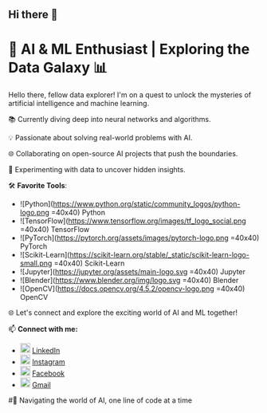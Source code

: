 ## Hi there 👋


# 🤖 AI & ML Enthusiast | Exploring the Data Galaxy 📊

Hello there, fellow data explorer! I'm on a quest to unlock the mysteries of artificial intelligence and machine learning.

📚 Currently diving deep into neural networks and algorithms.

💡 Passionate about solving real-world problems with AI.

🌐 Collaborating on open-source AI projects that push the boundaries.

🔬 Experimenting with data to uncover hidden insights.


🛠️ **Favorite Tools**:
- ![Python](https://www.python.org/static/community_logos/python-logo.png =40x40) Python
- ![TensorFlow](https://www.tensorflow.org/images/tf_logo_social.png =40x40) TensorFlow
- ![PyTorch](https://pytorch.org/assets/images/pytorch-logo.png =40x40) PyTorch
- ![Scikit-Learn](https://scikit-learn.org/stable/_static/scikit-learn-logo-small.png =40x40) Scikit-Learn
- ![Jupyter](https://jupyter.org/assets/main-logo.svg =40x40) Jupyter
- ![Blender](https://www.blender.org/img/logo.svg =40x40) Blender
- ![OpenCV](https://docs.opencv.org/4.5.2/opencv-logo.png =40x40) OpenCV



   

🌐 Let's connect and explore the exciting world of AI and ML together!

📫 **Connect with me:**
- <img src="https://image.flaticon.com/icons/svg/174/174857.svg" alt="LinkedIn" height="20"> [LinkedIn](https://www.linkedin.com/in/sreekanth-ai/)
- <img src="https://i.imgur.com/PGn2y3H.png" alt="Instagram" height="20"> [Instagram](https://www.instagram.com/sreekanth.08)
- <img src="https://i.imgur.com/Wj7XOZ5.png" alt="Facebook" height="20"> [Facebook](https://www.facebook.com/sreekanth.subramanian.988/)
- <img src="https://i.imgur.com/abc123.png" alt="Gmail" height="20"> [Gmail](mailto:sreesubu77@gmail.com)

#🚀 Navigating the world of AI, one line of code at a time


